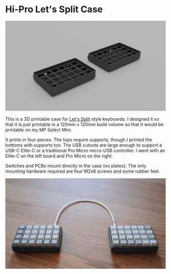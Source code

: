 # Hi-Pro Let's Split Case

![3D Render](Images/render.jpg)

This is a 3D printable case for [Let's Split](https://github.com/nicinabox/lets-split-guide) style keyboards. I designed it so that it is *just* printable in a 120mm x 120mm build volume so that it would be printable on my MP Select Mini.

It prints in four pieces. The tops require supports, though I printed the bottoms with supports too. The USB cutouts are large enough to support a USB-C Elite-C or a traditional Pro Micro micro-USB controller. I went with an Elite-C on the left board and Pro Micro on the right.

Switches and PCBs mount directly in the case (no plates). The only mounting hardware required are four M2x8 screws and some rubber feet.

![Fully assembled keyboard](Images/real.jpg)